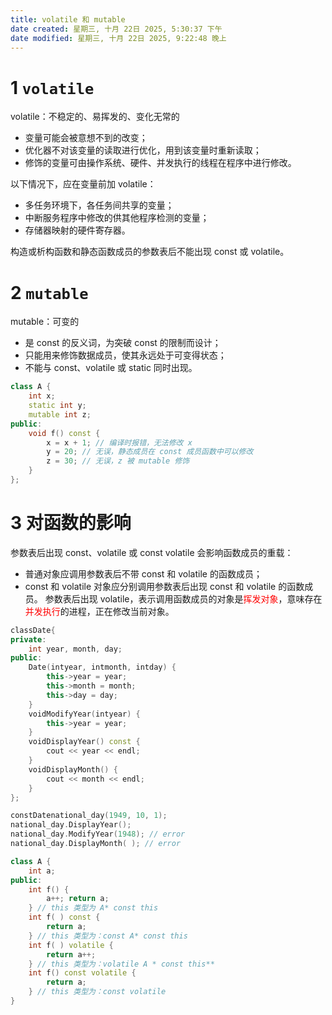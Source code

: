 ```yaml
---
title: volatile 和 mutable
date created: 星期三, 十月 22日 2025, 5:30:37 下午
date modified: 星期三, 十月 22日 2025, 9:22:48 晚上
---
```


# 1 `volatile`

volatile：不稳定的、易挥发的、变化无常的
- 变量可能会被意想不到的改变； 
- 优化器不对该变量的读取进行优化，用到该变量时重新读取；
- 修饰的变量可由操作系统、硬件、并发执行的线程在程序中进行修改。

以下情况下，应在变量前加 volatile：
- 多任务环境下，各任务间共享的变量；
- 中断服务程序中修改的供其他程序检测的变量；
- 存储器映射的硬件寄存器。

构造或析构函数和静态函数成员的参数表后不能出现 const 或 volatile。

# 2 `mutable`

mutable：可变的
- 是 const 的反义词，为突破 const 的限制而设计；
- 只能用来修饰数据成员，使其永远处于可变得状态；
- 不能与 const、volatile 或 static 同时出现。

```C++
class A {
	int x;
	static int y; 
	mutable int z; 
public:
	void f() const { 
		x = x + 1; // 编译时报错，无法修改 x 
		y = 20; // 无误，静态成员在 const 成员函数中可以修改
		z = 30; // 无误，z 被 mutable 修饰
	} 
};
```

# 3 对函数的影响

参数表后出现 const、volatile 或 const volatile 会影响函数成员的重载： 
- 普通对象应调用参数表后不带 const 和 volatile 的函数成员；
- const 和 volatile 对象应分别调用参数表后出现 const 和 volatile 的函数成员。 
参数表后出现 volatile，表示调用函数成员的对象是<font color="#ff0000">挥发对象</font>，意味存在<font color="#ff0000">并发执行</font>的进程，正在修改当前对象。

```C++
classDate{
private: 
	int year, month, day;
public:
	Date(intyear, intmonth, intday) {
		this->year = year; 
		this->month = month; 
		this->day = day; 
	}
	voidModifyYear(intyear) {
		this->year = year; 
	}
	voidDisplayYear() const {   
		cout << year << endl; 
	}
	voidDisplayMonth() { 
		cout << month << endl; 
	} 
};

constDatenational_day(1949, 10, 1);
national_day.DisplayYear();
national_day.ModifyYear(1948); // error
national_day.DisplayMonth( ); // error
```

```C++
class A {
	int a;
public:
	int f() {
		a++; return a;
	} // this 类型为 A* const this
	int f( ) const {
		return a; 
	} // this 类型为：const A* const this
	int f( ) volatile {
		return a++; 
	} // this 类型为：volatile A * const this**
	int f() const volatile {
		return a;
	} // this 类型为：const volatile
}
```
